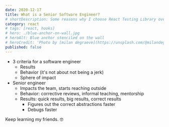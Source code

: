 ```yaml
---
date: 2020-12-17
title: What is a Senior Software Engineer?
# shortDescription: Some reasons why I choose React Testing Library over Enzyme for testing React components
category: react
# tags: [react, hooks]
# hero: ./blue-anchor-on-wall.jpg
# heroAlt: Blue anchor stenciled on the wall
# heroCredit: 'Photo by [milan degraeve](https://unsplash.com/@milandegraeve)'
published: false
---
```


- 3 criteria for a software engineer
  - Results
  - Behavior (it's not about not being a jerk)
  - Sphere of impact
- Senior engineer
  - Impacts the team, starts reaching outside
  - Behavior: corrective reviews, informal teaching, mentorship
  - Results: quick results, big results, correct results
    - Figures out the correct abstractions faster
    - Debugs faster

Keep learning my friends. 🤓

